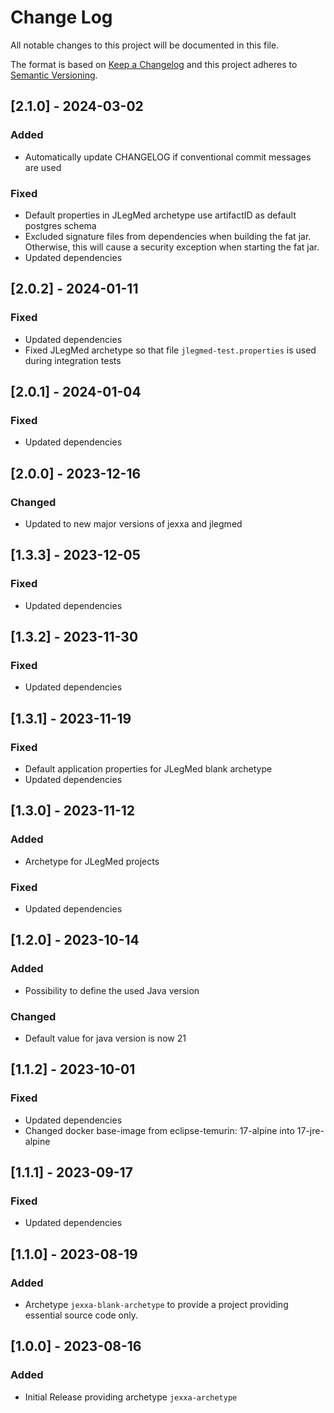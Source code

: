 # Change Log
All notable changes to this project will be documented in this file.
 
The format is based on [Keep a Changelog](http://keepachangelog.com/)
and this project adheres to [Semantic Versioning](http://semver.org/).

## \[2.1.0] - 2024-03-02
### Added 
- Automatically update CHANGELOG if conventional commit messages are used 

### Fixed
- Default properties in JLegMed archetype use artifactID as default postgres schema
- Excluded signature files from dependencies when building the fat jar. Otherwise, this will cause a security exception when starting the fat jar. 
- Updated dependencies 

## \[2.0.2] - 2024-01-11
### Fixed
- Updated dependencies
- Fixed JLegMed archetype so that file `jlegmed-test.properties` is used during integration tests 

## \[2.0.1] - 2024-01-04
### Fixed
- Updated dependencies

## \[2.0.0] - 2023-12-16

### Changed
- Updated to new major versions of jexxa and jlegmed

## \[1.3.3] - 2023-12-05

### Fixed
- Updated dependencies

## \[1.3.2] - 2023-11-30

### Fixed
- Updated dependencies

## \[1.3.1] - 2023-11-19

### Fixed
- Default application properties for JLegMed blank archetype
- Updated dependencies

## \[1.3.0] - 2023-11-12
### Added
- Archetype for JLegMed projects

### Fixed
- Updated dependencies

## \[1.2.0] - 2023-10-14
### Added
- Possibility to define the used Java version

### Changed
- Default value for java version is now 21

## \[1.1.2] - 2023-10-01
### Fixed
- Updated dependencies
- Changed docker base-image from eclipse-temurin: 17-alpine into 17-jre-alpine 

## \[1.1.1] - 2023-09-17
### Fixed
- Updated dependencies

## \[1.1.0] - 2023-08-19

### Added
-   Archetype `jexxa-blank-archetype` to provide a project providing essential source code only.   
   
## \[1.0.0] - 2023-08-16
 
### Added
-   Initial Release providing archetype `jexxa-archetype`  

